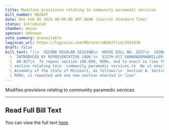 ```yaml
---
title: Modifies provisions relating to community paramedic services
bill_number: HB2627
date: Mon Feb 05 2024 00:00:00 GMT-0600 (Central Standard Time)
status: Introduced
chamber: House
sponsor: Unknown
vote_summary: Unavailable
legiscan_url: https://legiscan.com/MO/text/HB2627/id/2915030
draft: false
bill_text: "|\n  SECOND REGULAR SESSION\n  HOUSE BILL NO. 2627\n  102ND GENERAL ASSEMBLY\n\
  \  INTRODUCED BY REPRESENTATIVE COOK.\n  5227H.01I DANARADEMANMILLER,ChiefClerk\n\
  \  AN ACT\n  To repeal section 190.098, RSMo, and to enact in lieu thereof one new\
  \ section relating to\n  community paramedic services.\n  Be it enacted by the General\
  \ Assembly of the state of Missouri, as follows:\n  Section A. Section 190.098,\
  \ RSMo, is repealed and one new section enacted in lieu"
---
```

Modifies provisions relating to community paramedic services

---

## Read Full Bill Text

You can view the full text [here](https://legiscan.com/MO/text/HB2627/id/2915030).
